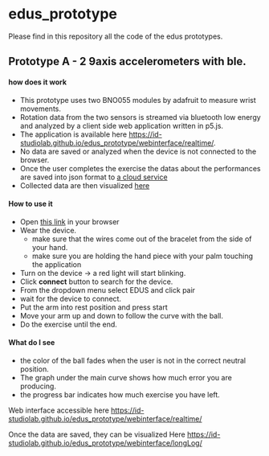 # edus_prototype

Please find in this repository all the code of the edus prototypes.

## Prototype A - 2 9axis accelerometers with ble.

#### how does it work
- This prototype uses two BNO055 modules by adafruit to measure wrist movements.
- Rotation data from the two sensors is streamed via bluetooth low energy and analyzed by a client side web application written in p5.js.
- The application is available here https://id-studiolab.github.io/edus_prototype/webinterface/realtime/.
- No data are saved or analyzed when the device is not connected to the browser.
- Once the user completes the exercise the datas about the performances are saved into json format to [a cloud service](http://api.jsonbin.io/b/5bf2c80773474c2f8d989838)
- Collected data are then visualized [here](https://id-studiolab.github.io/edus_prototype/webinterface/longLog/)


#### How to use it
- Open [this link](https://id-studiolab.github.io/edus_prototype/webinterface/realtime/) in your browser
- Wear the device.
	- make sure that the wires come out of the bracelet from the side of your hand.
	- make sure you are holding the hand piece with your palm touching the application
- Turn on the device -> a red light will start blinking.
- Click **connect** button to search for the device.
- From the dropdown menu select EDUS and click pair
- wait for the device to connect.
- Put the arm into rest position and press start
- Move your arm up and down to follow the curve with the ball.
- Do the exercise until the end.

#### What do I see
- the color of the ball fades when the user is not in the correct neutral position.
- The graph under the main curve shows how much error you are producing.
- the progress bar indicates how much exercise you have left.


Web interface accessible here
https://id-studiolab.github.io/edus_prototype/webinterface/realtime/

Once the data are saved, they can be visualized Here
https://id-studiolab.github.io/edus_prototype/webinterface/longLog/
